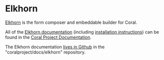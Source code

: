 # Elkhorn

[Elkhorn](https://github.com/coralproject/elkhorn) is the form composer and embeddable builder for Coral.

All of the [Elkhorn documentation](http://coral-docs.readthedocs.io/en/latest/elkhorn/) (including [installation instructions](http://coral-docs.readthedocs.io/en/latest/elkhorn/install/)) can be found in the [Coral Project Documentation](http://coral-docs.readthedocs.io/en/latest/).

The Elkhorn documentation [lives in Github](https://github.com/coralproject/docs/tree/master/elkhorn) in the "coralproject/docs/elkhorn" repository.
